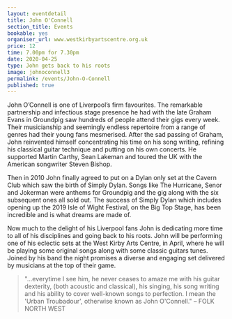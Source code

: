 ```yaml
---
layout: eventdetail
title: John O'Connell
section_title: Events
bookable: yes
organiser_url: www.westkirbyartscentre.org.uk
price: 12
time: 7.00pm for 7.30pm
date: 2020-04-25
type: John gets back to his roots
image: johnoconnell3
permalink: /events/John-O-Connell
published: true
---
```


John O’Connell is one of Liverpool’s firm favourites. The remarkable partnership and infectious stage presence he had with the late Graham Evans in Groundpig saw hundreds of people attend their gigs every week. Their musicianship and seemingly endless repertoire from a range of genres had their young fans mesmerised. After the sad passing of Graham, John reinvented himself concentrating his time on his song writing, refining his classical guitar technique and putting on his own concerts. He supported Martin Carthy, Sean Lakeman and toured the UK with the American songwriter Steven Bishop.

Then in 2010 John finally agreed to put on a Dylan only set at the Cavern Club which saw the birth of Simply Dylan. Songs like The Hurricane, Senor and Jokerman were anthems for Groundpig and the gig along with the six subsequent ones all sold out. The success of Simply Dylan which includes opening up the 2019 Isle of Wight Festival, on the Big Top Stage, has been incredible and is what dreams are made of.

Now much to the delight of his Liverpool fans John is dedicating more time to all of his disciplines and going back to his roots. John will be performing one of his eclectic sets at the West Kirby Arts Centre, in April, where he will be playing some original songs along with some classic guitars tunes. Joined by his band the night promises a diverse and engaging set delivered by musicians at the top of their game.

> "...everytime I see him, he never ceases to amaze me with his guitar dexterity, (both acoustic and classical), his singing, his song writing and his ability to cover well-known songs to perfection. I mean the 'Urban Troubadour', otherwise known as John O'Connell." – FOLK NORTH WEST
